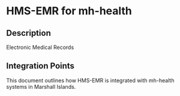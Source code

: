 # HMS-EMR for mh-health

## Description

Electronic Medical Records

## Integration Points

This document outlines how HMS-EMR is integrated with mh-health systems in Marshall Islands.
